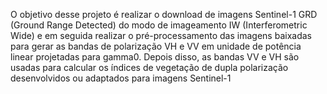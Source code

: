 O objetivo desse projeto é realizar o download de imagens Sentinel-1 GRD (Ground Range Detected) do modo de imageamento IW (Interferometric Wide) e em seguida realizar o pré-processamento das imagens baixadas para gerar as bandas de polarização VH e VV em unidade de potência linear projetadas para gamma0. Depois disso, as bandas VV e VH são usadas para calcular os índices de vegetação de dupla polarização desenvolvidos ou adaptados para imagens Sentinel-1